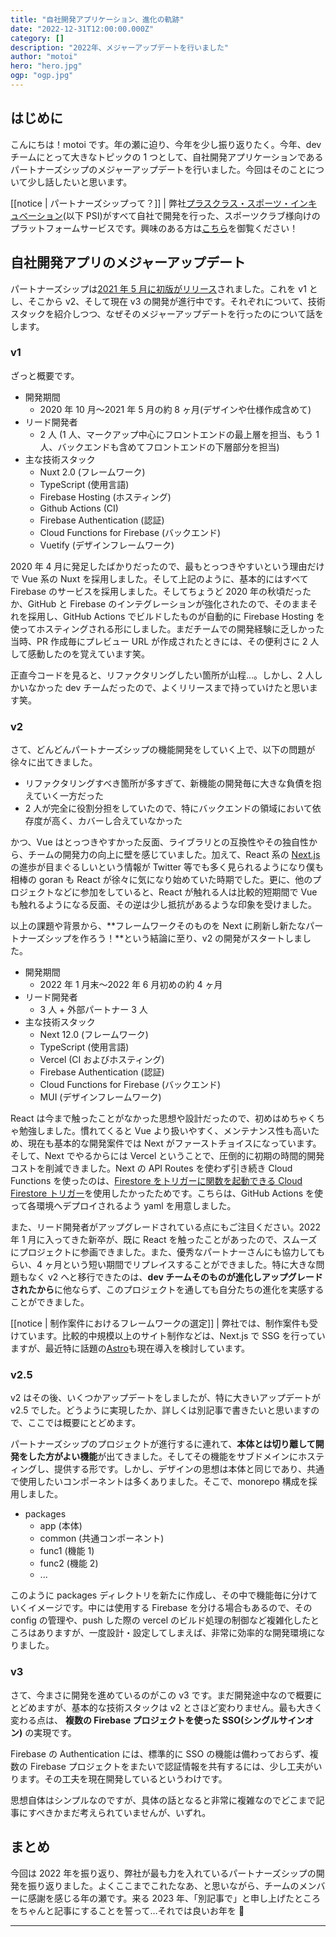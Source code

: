 ```yaml
---
title: "自社開発アプリケーション、進化の軌跡"
date: "2022-12-31T12:00:00.000Z"
category: []
description: "2022年、メジャーアップデートを行いました"
author: "motoi"
hero: "hero.jpg"
ogp: "ogp.jpg"
---
```


## はじめに

こんにちは！motoi です。年の瀬に迫り、今年を少し振り返りたく。今年、dev チームにとって大きなトピックの 1 つとして、自社開発アプリケーションであるパートナーズシップのメジャーアップデートを行いました。今回はそのことについて少し話したいと思います。

[[notice | パートナーズシップって？]]
| 弊社[プラスクラス・スポーツ・インキュベーション](https://plusclass-sports-incubation.co.jp/)(以下 PSI)がすべて自社で開発を行った、スポーツクラブ様向けのプラットフォームサービスです。興味のある方は[こちら](https://plusclass-sports-incubation.co.jp/partners-ship/)を御覧ください！

## 自社開発アプリのメジャーアップデート

パートナーズシップは[2021 年 5 月に初版がリリース](https://plusclass-sports-incubation.co.jp/news/partnersship.html)されました。これを v1 とし、そこから v2、そして現在 v3 の開発が進行中です。それぞれについて、技術スタックを紹介しつつ、なぜそのメジャーアップデートを行ったのについて話をします。

### v1

ざっと概要です。

- 開発期間
  - 2020 年 10 月〜2021 年 5 月の約 8 ヶ月(デザインや仕様作成含めて)
- リード開発者
  - 2 人 (1 人、マークアップ中心にフロントエンドの最上層を担当、もう 1 人、バックエンドも含めてフロントエンドの下層部分を担当)
- 主な技術スタック
  - Nuxt 2.0 (フレームワーク)
  - TypeScript (使用言語)
  - Firebase Hosting (ホスティング)
  - Github Actions (CI)
  - Firebase Authentication (認証)
  - Cloud Functions for Firebase (バックエンド)
  - Vuetify (デザインフレームワーク)

2020 年 4 月に発足したばかりだったので、最もとっつきやすいという理由だけで Vue 系の Nuxt を採用しました。そして上記のように、基本的にはすべて Firebase のサービスを採用しました。そしてちょうど 2020 年の秋頃だったか、GitHub と Firebase のインテグレーションが強化されたので、そのままそれを採用し、GitHub Actions でビルドしたものが自動的に Firebase Hosting を使ってホスティングされる形にしました。まだチームでの開発経験に乏しかった当時、PR 作成毎にプレビュー URL が作成されたときには、その便利さに 2 人して感動したのを覚えています笑。

正直今コードを見ると、リファクタリングしたい箇所が山程…。しかし、2 人しかいなかった dev チームだったので、よくリリースまで持っていけたと思います笑。

### v2

さて、どんどんパートナーズシップの機能開発をしていく上で、以下の問題が徐々に出てきました。

- リファクタリングすべき箇所が多すぎて、新機能の開発毎に大きな負債を抱えていく一方だった
- 2 人が完全に役割分担をしていたので、特にバックエンドの領域において依存度が高く、カバーし合えていなかった

かつ、Vue はとっつきやすかった反面、ライブラリとの互換性やその独自性から、チームの開発力の向上に壁を感じていました。加えて、React 系の [Next.js](https://nextjs.org/) の進歩が目まぐるしいという情報が Twitter 等でも多く見られるようになり僕も相棒の goran も React が徐々に気になり始めていた時期でした。更に、他のプロジェクトなどに参加をしていると、React が触れる人は比較的短期間で Vue も触れるようになる反面、その逆は少し抵抗があるような印象を受けました。

以上の課題や背景から、**フレームワークそのものを Next に刷新し新たなパートナーズシップを作ろう！**という結論に至り、v2 の開発がスタートしました。

- 開発期間
  - 2022 年 1 月末〜2022 年 6 月初めの約 4 ヶ月
- リード開発者
  - 3 人 + 外部パートナー 3 人
- 主な技術スタック
  - Next 12.0 (フレームワーク)
  - TypeScript (使用言語)
  - Vercel (CI およびホスティング)
  - Firebase Authentication (認証)
  - Cloud Functions for Firebase (バックエンド)
  - MUI (デザインフレームワーク)

React は今まで触ったことがなかった思想や設計だったので、初めはめちゃくちゃ勉強しました。慣れてくると Vue より扱いやすく、メンテナンス性も高いため、現在も基本的な開発案件では Next がファーストチョイスになっています。そして、Next でやるからには Vercel ということで、圧倒的に初期の時間的開発コストを削減できました。Next の API Routes を使わず引き続き Cloud Functions を使ったのは、[Firestore をトリガーに関数を起動できる Cloud Firestore トリガー](https://firebase.google.com/docs/functions/firestore-events)を使用したかったためです。こちらは、GitHub Actions を使って各環境へデプロイされるよう yaml を用意しました。

また、リード開発者がアップグレードされている点にもご注目ください。2022 年 1 月に入ってきた新卒が、既に React を触ったことがあったので、スムーズにプロジェクトに参画できました。また、優秀なパートナーさんにも協力してもらい、4 ヶ月という短い期間でリプレイスすることができました。特に大きな問題もなく v2 へと移行できたのは、**dev チームそのものが進化しアップグレードされたから**に他ならず、このプロジェクトを通しても自分たちの進化を実感することができました。

[[notice | 制作案件におけるフレームワークの選定]]
| 弊社では、制作案件も受けています。比較的中規模以上のサイト制作などは、Next.js で SSG を行っていますが、最近特に話題の[Astro](https://astro.build/)も現在導入を検討しています。

### v2.5

v2 はその後、いくつかアップデートをしましたが、特に大きいアップデートが v2.5 でした。どうように実現したか、詳しくは別記事で書きたいと思いますので、ここでは概要にとどめます。

パートナーズシップのプロジェクトが進行するに連れて、**本体とは切り離して開発をした方がよい機能**が出てきました。そしてその機能をサブドメインにホスティングし、提供する形です。しかし、デザインの思想は本体と同じであり、共通で使用したいコンポーネントは多くありました。そこで、monorepo 構成を採用しました。

- packages
  - app (本体)
  - common (共通コンポーネント)
  - func1 (機能 1)
  - func2 (機能 2)
  - ...

このように packages ディレクトリを新たに作成し、その中で機能毎に分けていくイメージです。中には使用する Firebase を分ける場合もあるので、その config の管理や、push した際の vercel のビルド処理の制御など複雑化したところはありますが、一度設計・設定してしまえば、非常に効率的な開発環境になりました。

### v3

さて、今まさに開発を進めているのがこの v3 です。まだ開発途中なので概要にとどめますが、基本的な技術スタックは v2 とさほど変わりません。最も大きく変わる点は、 **複数の Firebase プロジェクトを使った SSO(シングルサインオン)** の実現です。

Firebase の Authentication には、標準的に SSO の機能は備わっておらず、複数の Firebase プロジェクトをまたいで認証情報を共有するには、少し工夫がいります。その工夫を現在開発しているというわけです。

思想自体はシンプルなのですが、具体の話となると非常に複雑なのでどこまで記事にすべきかまだ考えられていませんが、いずれ。

## まとめ

今回は 2022 年を振り返り、弊社が最も力を入れているパートナーズシップの開発を振り返りました。よくここまでこれたなあ、と思いながら、チームのメンバーに感謝を感じる年の瀬です。来る 2023 年、「別記事で」と申し上げたところをちゃんと記事にすることを誓って…それでは良いお年を 👋

---
